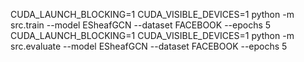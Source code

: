 CUDA_LAUNCH_BLOCKING=1 CUDA_VISIBLE_DEVICES=1 python -m src.train --model ESheafGCN --dataset FACEBOOK --epochs 5
CUDA_LAUNCH_BLOCKING=1 CUDA_VISIBLE_DEVICES=1 python -m src.evaluate --model ESheafGCN --dataset FACEBOOK --epochs 5